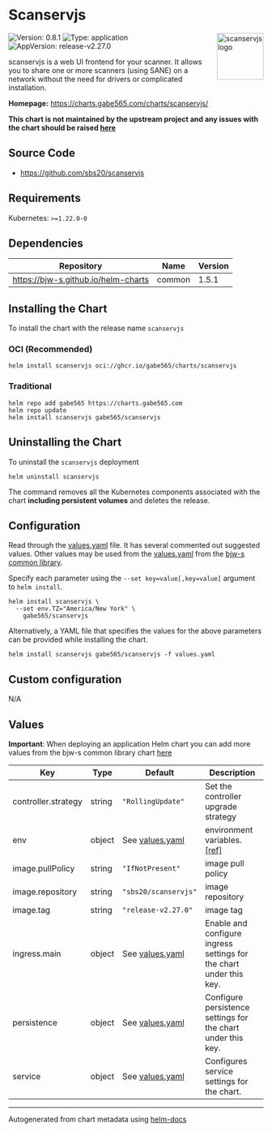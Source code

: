 # Scanservjs

<img src="https://raw.githubusercontent.com/gabe565/charts/main/charts/scanservjs/icon.svg" align="right" width="92" alt="scanservjs logo">

![Version: 0.8.1](https://img.shields.io/badge/Version-0.8.1-informational?style=flat)
![Type: application](https://img.shields.io/badge/Type-application-informational?style=flat)
![AppVersion: release-v2.27.0](https://img.shields.io/badge/AppVersion-release--v2.27.0-informational?style=flat)

scanservjs is a web UI frontend for your scanner. It allows you to share one or more scanners (using SANE) on a network without the need for drivers or complicated installation.

**Homepage:** <https://charts.gabe565.com/charts/scanservjs/>

**This chart is not maintained by the upstream project and any issues with the chart should be raised
[here](https://github.com/gabe565/charts/issues/new?assignees=gabe565&labels=bug&template=bug_report.yaml&name=scanservjs&version=0.8.1)**

## Source Code

* <https://github.com/sbs20/scanservjs>

## Requirements

Kubernetes: `>=1.22.0-0`

## Dependencies

| Repository | Name | Version |
|------------|------|---------|
| <https://bjw-s.github.io/helm-charts> | common | 1.5.1 |

## Installing the Chart

To install the chart with the release name `scanservjs`

### OCI (Recommended)

```console
helm install scanservjs oci://ghcr.io/gabe565/charts/scanservjs
```

### Traditional

```console
helm repo add gabe565 https://charts.gabe565.com
helm repo update
helm install scanservjs gabe565/scanservjs
```

## Uninstalling the Chart

To uninstall the `scanservjs` deployment

```console
helm uninstall scanservjs
```

The command removes all the Kubernetes components associated with the chart **including persistent volumes** and deletes the release.

## Configuration

Read through the [values.yaml](./values.yaml) file. It has several commented out suggested values.
Other values may be used from the [values.yaml](https://github.com/bjw-s/helm-charts/tree/main/charts/library/common/values.yaml) from the [bjw-s common library](https://github.com/bjw-s/helm-charts/tree/main/charts/library/common).

Specify each parameter using the `--set key=value[,key=value]` argument to `helm install`.

```console
helm install scanservjs \
  --set env.TZ="America/New York" \
    gabe565/scanservjs
```

Alternatively, a YAML file that specifies the values for the above parameters can be provided while installing the chart.

```console
helm install scanservjs gabe565/scanservjs -f values.yaml
```

## Custom configuration

N/A

## Values

**Important**: When deploying an application Helm chart you can add more values from the bjw-s common library chart [here](https://github.com/bjw-s/helm-charts/tree/main/charts/library/common)

| Key | Type | Default | Description |
|-----|------|---------|-------------|
| controller.strategy | string | `"RollingUpdate"` | Set the controller upgrade strategy |
| env | object | See [values.yaml](./values.yaml) | environment variables. [[ref]](https://github.com/sbs20/scanservjs/blob/master/docs/docker.md#environment-variables) |
| image.pullPolicy | string | `"IfNotPresent"` | image pull policy |
| image.repository | string | `"sbs20/scanservjs"` | image repository |
| image.tag | string | `"release-v2.27.0"` | image tag |
| ingress.main | object | See [values.yaml](./values.yaml) | Enable and configure ingress settings for the chart under this key. |
| persistence | object | See [values.yaml](./values.yaml) | Configure persistence settings for the chart under this key. |
| service | object | See [values.yaml](./values.yaml) | Configures service settings for the chart. |

---
Autogenerated from chart metadata using [helm-docs](https://github.com/norwoodj/helm-docs)
